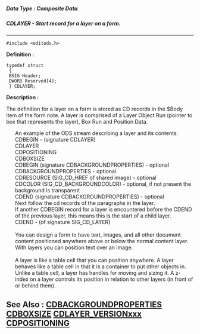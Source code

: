 ##### Data Type : Composite Data
##### CDLAYER - Start record for a layer on a form.
---
```
#include <editods.h>
```

**Definition :**
```
typedef struct
 {
 BSIG Header;
 DWORD Reserved[4];
 } CDLAYER;
```

**Description :**

The definition for a layer on a form is stored as CD records in the $Body item of the form note.  A layer is comprised of a Layer Object Run (pointer to box that represents the layer), Box Run and Position Data. <br>

<ul>An example of the ODS stream describing a layer and its contents:<br>
CDBEGIN - (signature CDLAYER)<br>
CDLAYER<br>
CDPOSITIONING<br>
CDBOXSIZE<br>
CDBEGIN (signature CDBACKGROUNDPROPERTIES) - optional<br>
CDBACKGROUNDPROPERTIES - optional<br>
CDRESOURCE (SIG_CD_HREF of shared image) - optional<br>
CDCOLOR (SIG_CD_BACKGROUNDCOLOR) - optional, if not present the background is transparent<br>
CDEND (signature CDBACKGROUNDPROPERTIES) - optional<br>
Next follow the cd records of the paragraphs in the layer.<br>
If another CDBEGIN record for a layer is encountered before the CDEND of the previous layer, this means this is the start of a child layer.<br>
CDEND - (of signature SIG_CD_LAYER)<br>
<br>
You can design a form to have text, images, and all other document content positioned anywhere above or below the normal content layer.   With layers you can position text over an image. <br>
<br>
A layer is like a table cell that you can position anywhere. A layer behaves like a table cell in that it is a container to put other objects in.  Unlike a table cell, a layer has handles for moving and sizing it. A z-index on a layer controls its position in relation to other layers (in front of or behind them).</ul>



**See Also :**
[CDBACKGROUNDPROPERTIES](/domino-c-api-docs/reference/Data/CDBACKGROUNDPROPERTIES)
[CDBOXSIZE](/domino-c-api-docs/reference/Data/CDBOXSIZE)
[CDLAYER_VERSIONxxx](/domino-c-api-docs/reference/Symb/CDLAYER_VERSIONxxx)
[CDPOSITIONING](/domino-c-api-docs/reference/Data/CDPOSITIONING)
---
